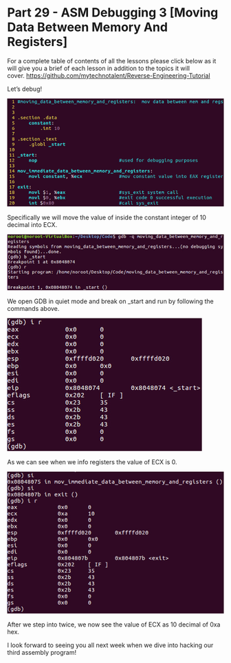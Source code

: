 # Part 29 - ASM Debugging 3 \[Moving Data Between Memory And Registers\]

For a complete table of contents of all the lessons please click below as it will give you a brief of each lesson in addition to the topics it will cover.&nbsp;https://github.com/mytechnotalent/Reverse-Engineering-Tutorial

Let’s debug!&nbsp;

<div class="slate-resizable-image-embed slate-image-embed__resize-full-width"><img src="imgs/35273007.jpg"/></div>

Specifically we will move the value of inside the constant integer of 10 decimal into ECX.

<div class="slate-resizable-image-embed slate-image-embed__resize-full-width"><img src="imgs/828421197.jpg"/></div>

We open GDB in quiet mode and break on \_start and run by following the commands above.

<div class="slate-resizable-image-embed slate-image-embed__resize-middle"><img src="imgs/877955899.jpg"/></div>

As we can see when we info registers the value of ECX is 0.

<div class="slate-resizable-image-embed slate-image-embed__resize-middle"><img src="imgs/83051031.jpg"/></div>

After we step into twice, we now see the value of ECX as 10 decimal of 0xa hex.

I look forward to seeing you all next week when we dive into hacking our third assembly program!